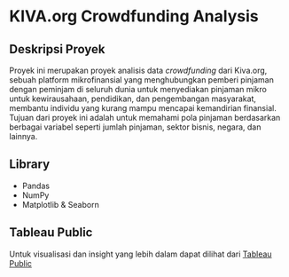 # KIVA.org Crowdfunding Analysis 

## Deskripsi Proyek
Proyek ini merupakan proyek analisis data *crowdfunding* dari Kiva.org, sebuah platform mikrofinansial yang menghubungkan pemberi pinjaman dengan peminjam di seluruh dunia untuk menyediakan pinjaman mikro untuk kewirausahaan, pendidikan, dan pengembangan masyarakat, membantu individu yang kurang mampu mencapai kemandirian finansial. Tujuan dari proyek ini adalah untuk  memahami pola pinjaman berdasarkan berbagai variabel seperti jumlah pinjaman, sektor bisnis, negara, dan lainnya.

## Library
- Pandas
- NumPy
- Matplotlib & Seaborn

## Tableau Public
Untuk visualisasi dan insight yang lebih dalam dapat dilihat dari [Tableau Public](https://public.tableau.com/views/KIVA_orgCrowdfundingAnalysisDashboard/Main?:language=en-US&:sid=&:redirect=auth&:display_count=n&:origin=viz_share_link) 
